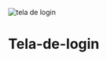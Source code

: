 ![tela de login](https://user-images.githubusercontent.com/111160331/216835929-71ce5a79-5c53-4d60-bfa1-a84d6312d377.jpg)
# Tela-de-login
